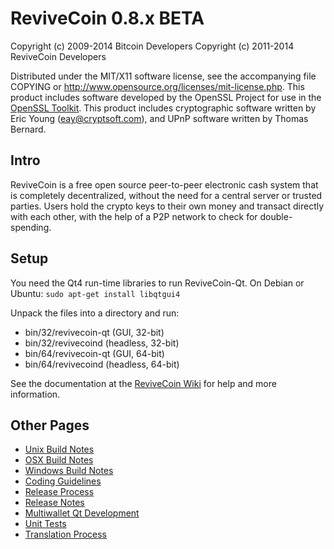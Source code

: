 ReviveCoin 0.8.x BETA
====================

Copyright (c) 2009-2014 Bitcoin Developers
Copyright (c) 2011-2014 ReviveCoin Developers

Distributed under the MIT/X11 software license, see the accompanying
file COPYING or http://www.opensource.org/licenses/mit-license.php.
This product includes software developed by the OpenSSL Project for use in the [OpenSSL Toolkit](http://www.openssl.org/). This product includes
cryptographic software written by Eric Young ([eay@cryptsoft.com](mailto:eay@cryptsoft.com)), and UPnP software written by Thomas Bernard.


Intro
---------------------
ReviveCoin is a free open source peer-to-peer electronic cash system that is
completely decentralized, without the need for a central server or trusted
parties.  Users hold the crypto keys to their own money and transact directly
with each other, with the help of a P2P network to check for double-spending.


Setup
---------------------
You need the Qt4 run-time libraries to run ReviveCoin-Qt. On Debian or Ubuntu:
	`sudo apt-get install libqtgui4`

Unpack the files into a directory and run:

- bin/32/revivecoin-qt (GUI, 32-bit)
- bin/32/revivecoind (headless, 32-bit)
- bin/64/revivecoin-qt (GUI, 64-bit)
- bin/64/revivecoind (headless, 64-bit)

See the documentation at the [ReviveCoin Wiki](http://revivecoin.info)
for help and more information.


Other Pages
---------------------
- [Unix Build Notes](build-unix.md)
- [OSX Build Notes](build-osx.md)
- [Windows Build Notes](build-msw.md)
- [Coding Guidelines](coding.md)
- [Release Process](release-process.md)
- [Release Notes](release-notes.md)
- [Multiwallet Qt Development](multiwallet-qt.md)
- [Unit Tests](unit-tests.md)
- [Translation Process](translation_process.md)
